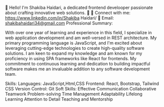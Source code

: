 👋 Hello! I'm Shakiba Haidari, a dedicated frontend develooper passionate about crafting innovative web solutions. 🚀
🔗 Connect with me: https://www.linkedin.com/in/Shakiba Haidari/
📧 Email: shakibahaidari34@gmail.com
Professional Summary:

With over one year of learning and experience in this field, I specialize in web application development and am well-versed in REST architecture. My primary programming language is JavaScript, and I'm excited about leveraging cutting-edge technologies to create high-quality software solutions. I am keen to expand my knowledge and am known for my proficiency in using SPA frameworks like React for frontends. My commitment to continuous learning and dedication to building impactful software makes me an invaluable addition to any software development team.

Skills:
Languages: JavaScript,Html,CSS
Frontend: React, Bootstrap, Tailwind CSS
Version Control: Git
Soft Skills:
Effective Communication
Collaborative Teamwork
Problem-solving
Time Management
Adaptability
Lifelong Learning
Attention to Detail
Teaching and Mentorship
